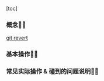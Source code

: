 [toc]

### 概念👨‍🦲
[git revert](https://git-scm.com/docs/git-revert)

### 基本操作👨‍🦲

### 常见实际操作 & 碰到的问题说明👨‍🦲